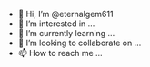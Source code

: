 - 👋 Hi, I’m @eternalgem611
- 👀 I’m interested in ...
- 🌱 I’m currently learning ...
- 💞️ I’m looking to collaborate on ...
- 📫 How to reach me ...

<!---
eternalgem611/eternalgem611 is a ✨ special ✨ repository because its `README.md` (this file) appears on your GitHub profile.
You can click the Preview link to take a look at your changes.
--->
